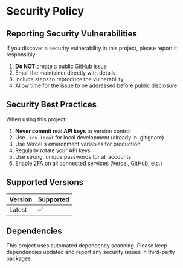 # Security Policy

## Reporting Security Vulnerabilities

If you discover a security vulnerability in this project, please report it responsibly:

1. **Do NOT** create a public GitHub issue
2. Email the maintainer directly with details
3. Include steps to reproduce the vulnerability
4. Allow time for the issue to be addressed before public disclosure

## Security Best Practices

When using this project:

1. **Never commit real API keys** to version control
2. Use `.env.local` for local development (already in .gitignore)
3. Use Vercel's environment variables for production
4. Regularly rotate your API keys
5. Use strong, unique passwords for all accounts
6. Enable 2FA on all connected services (Vercel, GitHub, etc.)

## Supported Versions

| Version | Supported          |
| ------- | ------------------ |
| Latest  | :white_check_mark: |

## Dependencies

This project uses automated dependency scanning. Please keep dependencies updated and report any security issues in third-party packages.